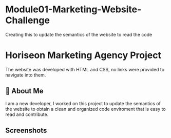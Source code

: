 # Module01-Marketing-Website-Challenge
Creating this to update the semantics of the website to read the code

# Horiseon Marketing Agency Project

The website was developed with HTML and CSS, no links were provided to navigate into them.

## 🚀 About Me
I am a new developer, I worked on this project to update the semantics of the website to obtain a clean and organized code enviroment that is easy to read and contribute.
## Screenshots

<img scr="Website1.png">
<img scr="Website2.png">